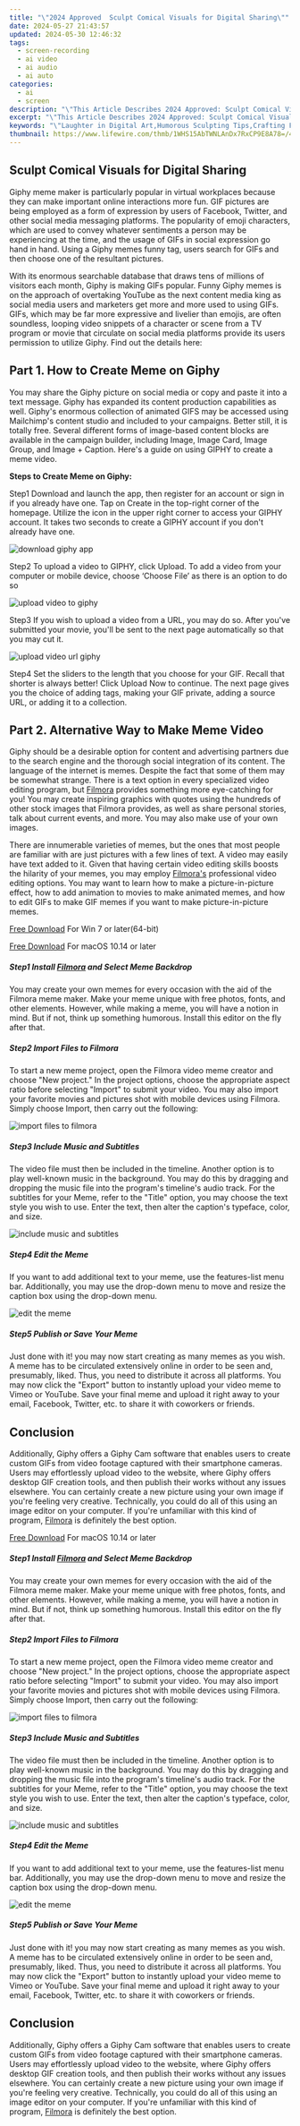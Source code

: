 ```yaml
---
title: "\"2024 Approved  Sculpt Comical Visuals for Digital Sharing\""
date: 2024-05-27 21:43:57
updated: 2024-05-30 12:46:32
tags: 
  - screen-recording
  - ai video
  - ai audio
  - ai auto
categories: 
  - ai
  - screen
description: "\"This Article Describes 2024 Approved: Sculpt Comical Visuals for Digital Sharing\""
excerpt: "\"This Article Describes 2024 Approved: Sculpt Comical Visuals for Digital Sharing\""
keywords: "\"Laughter in Digital Art,Humorous Sculpting Tips,Crafting Funny Images,Online Eye-Catching Pics,Amusing Visual Designs,Share Joyful 3D Creations,Engaging Comic Graphics\""
thumbnail: https://www.lifewire.com/thmb/1WHS15AbTWNLAnDx7RxCP9E8A78=/400x300/filters:no_upscale():max_bytes(150000):strip_icc()/12-best-tablet-games-for-android-tablets-17c5bd2f6d494b3bbc15f81574dce663.jpg
---
```


## Sculpt Comical Visuals for Digital Sharing

Giphy meme maker is particularly popular in virtual workplaces because they can make important online interactions more fun. GIF pictures are being employed as a form of expression by users of Facebook, Twitter, and other social media messaging platforms. The popularity of emoji characters, which are used to convey whatever sentiments a person may be experiencing at the time, and the usage of GIFs in social expression go hand in hand. Using a Giphy memes funny tag, users search for GIFs and then choose one of the resultant pictures.

With its enormous searchable database that draws tens of millions of visitors each month, Giphy is making GIFs popular. Funny Giphy memes is on the approach of overtaking YouTube as the next content media king as social media users and marketers get more and more used to using GIFs. GIFs, which may be far more expressive and livelier than emojis, are often soundless, looping video snippets of a character or scene from a TV program or movie that circulate on social media platforms provide its users permission to utilize Giphy. Find out the details here:

## Part 1\. How to Create Meme on Giphy

You may share the Giphy picture on social media or copy and paste it into a text message. Giphy has expanded its content production capabilities as well. Giphy's enormous collection of animated GIFS may be accessed using Mailchimp's content studio and included to your campaigns. Better still, it is totally free. Several different forms of image-based content blocks are available in the campaign builder, including Image, Image Card, Image Group, and Image + Caption. Here's a guide on using GIPHY to create a meme video.

**Steps to Create Meme on Giphy:**

Step1 Download and launch the app, then register for an account or sign in if you already have one. Tap on Create in the top-right corner of the homepage. Utilize the icon in the upper right corner to access your GIPHY account. It takes two seconds to create a GIPHY account if you don't already have one.

![download giphy app](https://images.wondershare.com/filmora/article-images/2022/07/download-giphy-app.jpg)

Step2 To upload a video to GIPHY, click Upload. To add a video from your computer or mobile device, choose ‘Choose File’ as there is an option to do so

![upload video to giphy](https://images.wondershare.com/filmora/article-images/2022/07/upload-video-to-giphy.jpg)

Step3 If you wish to upload a video from a URL, you may do so. After you've submitted your movie, you'll be sent to the next page automatically so that you may cut it.

![upload video url giphy](https://images.wondershare.com/filmora/article-images/2022/07/upload-video-url-giphy.jpg)

Step4 Set the sliders to the length that you choose for your GIF. Recall that shorter is always better! Click Upload Now to continue. The next page gives you the choice of adding tags, making your GIF private, adding a source URL, or adding it to a collection.

## Part 2\. Alternative Way to Make Meme Video

Giphy should be a desirable option for content and advertising partners due to the search engine and the thorough social integration of its content. The language of the internet is memes. Despite the fact that some of them may be somewhat strange. There is a text option in every specialized video editing program, but [Filmora](https://tools.techidaily.com/wondershare/filmora/download/) provides something more eye-catching for you! You may create inspiring graphics with quotes using the hundreds of other stock images that Filmora provides, as well as share personal stories, talk about current events, and more. You may also make use of your own images.

There are innumerable varieties of memes, but the ones that most people are familiar with are just pictures with a few lines of text. A video may easily have text added to it. Given that having certain video editing skills boosts the hilarity of your memes, you may employ [Filmora's](https://tools.techidaily.com/wondershare/filmora/download/) professional video editing options. You may want to learn how to make a picture-in-picture effect, how to add animation to movies to make animated memes, and how to edit GIFs to make GIF memes if you want to make picture-in-picture memes.

[Free Download](https://tools.techidaily.com/wondershare/filmora/download/) For Win 7 or later(64-bit)

[Free Download](https://tools.techidaily.com/wondershare/filmora/download/) For macOS 10.14 or later

##### Step1 Install [Filmora](https://tools.techidaily.com/wondershare/filmora/download/) and Select Meme Backdrop

You may create your own memes for every occasion with the aid of the Filmora meme maker. Make your meme unique with free photos, fonts, and other elements. However, while making a meme, you will have a notion in mind. But if not, think up something humorous. Install this editor on the fly after that.

##### Step2 Import Files to Filmora

To start a new meme project, open the Filmora video meme creator and choose "New project." In the project options, choose the appropriate aspect ratio before selecting "Import" to submit your video. You may also import your favorite movies and pictures shot with mobile devices using Filmora. Simply choose Import, then carry out the following:

![import files to filmora](https://images.wondershare.com/filmora/guide/add-titles-win-1.png)

##### Step3 Include Music and Subtitles

The video file must then be included in the timeline. Another option is to play well-known music in the background. You may do this by dragging and dropping the music file into the program's timeline's audio track. For the subtitles for your Meme, refer to the "Title" option, you may choose the text style you wish to use. Enter the text, then alter the caption's typeface, color, and size.

![include music and subtitles](https://images.wondershare.com/filmora/guide/add-titles-win-2.png)

##### Step4 Edit the Meme

If you want to add additional text to your meme, use the features-list menu bar. Additionally, you may use the drop-down menu to move and resize the caption box using the drop-down menu.

![edit the meme](https://images.wondershare.com/filmora/guide/text-animation-win-1.png)

##### Step5 Publish or Save Your Meme

Just done with it! you may now start creating as many memes as you wish. A meme has to be circulated extensively online in order to be seen and, presumably, liked. Thus, you need to distribute it across all platforms. You may now click the "Export" button to instantly upload your video meme to Vimeo or YouTube. Save your final meme and upload it right away to your email, Facebook, Twitter, etc. to share it with coworkers or friends.

## Conclusion

Additionally, Giphy offers a Giphy Cam software that enables users to create custom GIFs from video footage captured with their smartphone cameras. Users may effortlessly upload video to the website, where Giphy offers desktop GIF creation tools, and then publish their works without any issues elsewhere. You can certainly create a new picture using your own image if you're feeling very creative. Technically, you could do all of this using an image editor on your computer. If you're unfamiliar with this kind of program, [Filmora](https://tools.techidaily.com/wondershare/filmora/download/) is definitely the best option.

[Free Download](https://tools.techidaily.com/wondershare/filmora/download/) For macOS 10.14 or later

##### Step1 Install [Filmora](https://tools.techidaily.com/wondershare/filmora/download/) and Select Meme Backdrop

You may create your own memes for every occasion with the aid of the Filmora meme maker. Make your meme unique with free photos, fonts, and other elements. However, while making a meme, you will have a notion in mind. But if not, think up something humorous. Install this editor on the fly after that.

##### Step2 Import Files to Filmora

To start a new meme project, open the Filmora video meme creator and choose "New project." In the project options, choose the appropriate aspect ratio before selecting "Import" to submit your video. You may also import your favorite movies and pictures shot with mobile devices using Filmora. Simply choose Import, then carry out the following:

![import files to filmora](https://images.wondershare.com/filmora/guide/add-titles-win-1.png)

##### Step3 Include Music and Subtitles

The video file must then be included in the timeline. Another option is to play well-known music in the background. You may do this by dragging and dropping the music file into the program's timeline's audio track. For the subtitles for your Meme, refer to the "Title" option, you may choose the text style you wish to use. Enter the text, then alter the caption's typeface, color, and size.

![include music and subtitles](https://images.wondershare.com/filmora/guide/add-titles-win-2.png)

##### Step4 Edit the Meme

If you want to add additional text to your meme, use the features-list menu bar. Additionally, you may use the drop-down menu to move and resize the caption box using the drop-down menu.

![edit the meme](https://images.wondershare.com/filmora/guide/text-animation-win-1.png)

##### Step5 Publish or Save Your Meme

Just done with it! you may now start creating as many memes as you wish. A meme has to be circulated extensively online in order to be seen and, presumably, liked. Thus, you need to distribute it across all platforms. You may now click the "Export" button to instantly upload your video meme to Vimeo or YouTube. Save your final meme and upload it right away to your email, Facebook, Twitter, etc. to share it with coworkers or friends.

## Conclusion

Additionally, Giphy offers a Giphy Cam software that enables users to create custom GIFs from video footage captured with their smartphone cameras. Users may effortlessly upload video to the website, where Giphy offers desktop GIF creation tools, and then publish their works without any issues elsewhere. You can certainly create a new picture using your own image if you're feeling very creative. Technically, you could do all of this using an image editor on your computer. If you're unfamiliar with this kind of program, [Filmora](https://tools.techidaily.com/wondershare/filmora/download/) is definitely the best option.

<ins class="adsbygoogle"
     style="display:block"
     data-ad-format="autorelaxed"
     data-ad-client="ca-pub-7571918770474297"
     data-ad-slot="1223367746"></ins>

<ins class="adsbygoogle"
     style="display:block"
     data-ad-format="autorelaxed"
     data-ad-client="ca-pub-7571918770474297"
     data-ad-slot="1223367746"></ins>



<ins class="adsbygoogle"
     style="display:block"
     data-ad-client="ca-pub-7571918770474297"
     data-ad-slot="8358498916"
     data-ad-format="auto"
     data-full-width-responsive="true"></ins>

